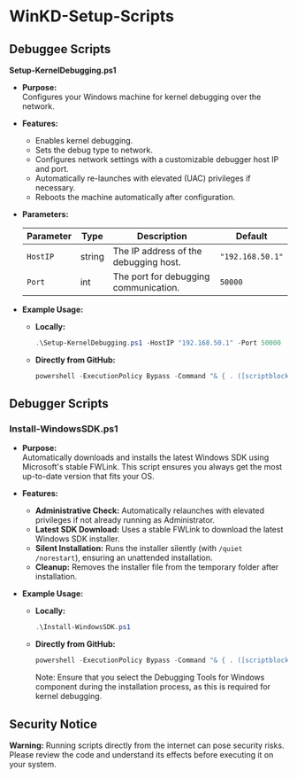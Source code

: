 # WinKD-Setup-Scripts
## Debuggee Scripts

**Setup-KernelDebugging.ps1**

- **Purpose:**  
  Configures your Windows machine for kernel debugging over the network.

- **Features:**
  - Enables kernel debugging.
  - Sets the debug type to network.
  - Configures network settings with a customizable debugger host IP and port.
  - Automatically re-launches with elevated (UAC) privileges if necessary.
  - Reboots the machine automatically after configuration.

- **Parameters:**

  | Parameter | Type   | Description                                | Default         |
  |-----------|--------|--------------------------------------------|-----------------|
  | `HostIP`  | string | The IP address of the debugging host.      | `"192.168.50.1"`|
  | `Port`    | int    | The port for debugging communication.      | `50000`         |


- **Example Usage:**
  - **Locally:**
    ```powershell
    .\Setup-KernelDebugging.ps1 -HostIP "192.168.50.1" -Port 50000
    ```
  - **Directly from GitHub:**
    ```powershell
    powershell -ExecutionPolicy Bypass -Command "& { . ([scriptblock]::Create((New-Object System.Net.WebClient).DownloadString('https://raw.githubusercontent.com/Shellpecker/WinKD-Setup-Scripts/refs/heads/main/Debuggee/Setup-KernelDebugging.ps1'))) -HostIP '192.168.50.1' -Port 50000 }"
    ```

## Debugger Scripts

### Install-WindowsSDK.ps1

- **Purpose:**  
  Automatically downloads and installs the latest Windows SDK using Microsoft's stable FWLink. This script ensures you always get the most up-to-date version that fits your OS.

- **Features:**
  - **Administrative Check:** Automatically relaunches with elevated privileges if not already running as Administrator.
  - **Latest SDK Download:** Uses a stable FWLink to download the latest Windows SDK installer.
  - **Silent Installation:** Runs the installer silently (with `/quiet /norestart`), ensuring an unattended installation.
  - **Cleanup:** Removes the installer file from the temporary folder after installation.

- **Example Usage:**
  - **Locally:**
    ```powershell
    .\Install-WindowsSDK.ps1
    ```
  - **Directly from GitHub:**
    ```powershell
    powershell -ExecutionPolicy Bypass -Command "& { . ([scriptblock]::Create((New-Object System.Net.WebClient).DownloadString('https://raw.githubusercontent.com/Shellpecker/WinKD-Setup-Scripts/refs/heads/main/Debugger/Install-WindowsSDK.ps1'))) }"
    ```
  
    Note:
    Ensure that you select the Debugging Tools for Windows component during the installation process, as this is required for kernel debugging.


## Security Notice

**Warning:** Running scripts directly from the internet can pose security risks. Please review the code and understand its effects before executing it on your system.
